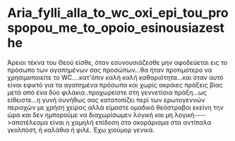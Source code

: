 # Aria_fylli_alla_to_wc_oxi_epi_tou_prospopou_me_to_opoio_esinousiazesthe
Άρειοι τέκνα του Θεού είσθε, όταν εσυνουσιάζεσθε μην αφοδεύεται εις το πρόσωπο των αγαπημένων σας προσώπων...θα ήταν προτιμότερο να χρησιμοποιείτε το WC....κατ'όπιν καλή καλή καθαριότητα...και όταν αυτό είναι εφικτό για τα αγαπημένα πρόσωπα και χωρίς ακράιες πράξεις βίας μετά από ένα δύο φιλάκια..προχωρείστε στη γεννετίσια πράξη...ως είθειστε...η γυνή συνήθως σας κατατοπίζει περί των ερωτογεννών περιοχών με χρήση χείρας αλλά είμαστε ομαδικά θεόστραβοι εκείνη την ώρα και δεν ημπορούμε να διαχωρίσωμεν λογική και μη λογική---->αποτέλεσμα είναι η χαμηλή επίδοση στο σκοράρισμα στα αντίπαλα γκολπόστ, ή καλάθια ή φιλέ. Έχω χιούμορ γενικά. 
